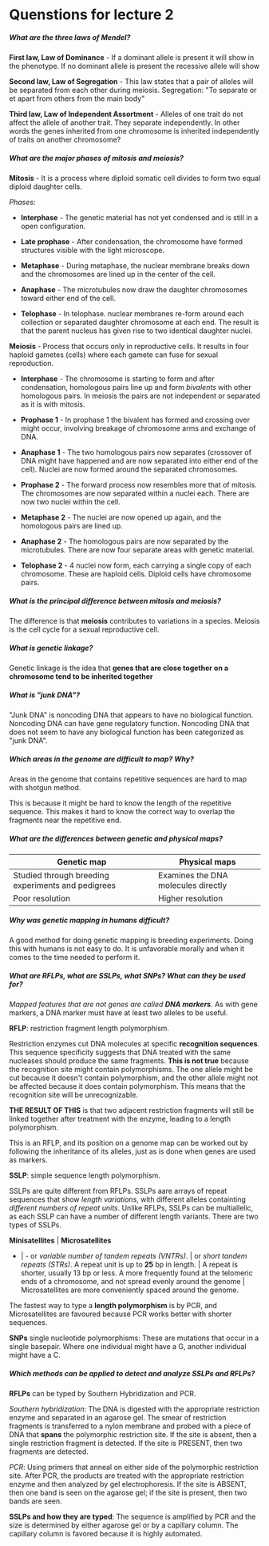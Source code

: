 # Quenstions for lecture 2



##### What are the three laws of Mendel?

**First law, Law of Dominance** - If a dominant allele is present it will show in the phenotype. If no dominant allele is present the recessive allele will show

**Second law, Law of Segregation** - This law states that a pair of alleles will be separated from each other during meiosis.
Segregation: "To separate or et apart from others from the main body"

**Third law, Law of Independent Assortment** - Alleles of one trait do not affect the allele of another trait. They separate independently. In other words the genes inherited from one chromosome is inherited independently of traits on another chromosome?

##### What are the major phases of mitosis and meiosis?

**Mitosis** - It is a process where diploid somatic cell divides to form two equal diploid daughter cells.

*Phases*:

- **Interphase** - The genetic material has not yet condensed and is still in a open configuration.

- **Late prophase** - After condensation, the chromosome have formed structures visible with the light microscope.

- **Metaphase** - During metaphase, the nuclear membrane breaks down and the chromosomes are lined up in the center of the cell.

- **Anaphase** - The microtubules now draw the daughter chromosomes toward either end of the cell.

- **Telophase** - In telophase. nuclear membranes re-form around each collection or separated daughter chromosome at each end. The result is that the parent nucleus has given rise to two identical daughter nuclei.



**Meiosis** - Process that occurs only in reproductive cells. It results in four haploid gametes (cells) where each gamete can fuse for sexual reproduction.

- **Interphase** - The chromosome is starting to form and after condensation, homologous pairs line up and form *bivalents* with other homologous pairs. In meiosis the pairs are not independent or separated as it is with mitosis.

- **Prophase 1** - In prophase 1 the bivalent has formed and crossing over might occur, involving breakage of chromosome arms and exchange of DNA.

- **Anaphase 1** - The two homologous pairs now separates (crossover of DNA might have happened and are now separated into either end of the cell). Nuclei are now formed around the separated chromosomes.

- **Prophase 2** - The forward process now resembles more that of mitosis. The chromosomes are now separated within a nuclei each. There are now two nuclei within the cell.

- **Metaphase 2** - The nuclei are now opened up again, and the homologous pairs are lined up.

- **Anaphase 2** - The homologous pairs are now separated by the microtubules. There are now four separate areas with genetic material.

- **Telophase 2** - 4 nuclei now form, each carrying a single copy of each chromosome. These are haploid cells. Diploid cells have chromosome pairs.

##### What is the principal difference between mitosis and meiosis?

The difference is that **meiosis** contributes to variations in a species. Meiosis is the cell cycle for a sexual reproductive cell.


##### What is genetic linkage?

Genetic linkage is the idea that **genes that are close together on a chromosome tend to be inherited together**

##### What is "junk DNA"?

"Junk DNA" is noncoding DNA that appears to have no biological function. Noncoding DNA can have gene regulatory function. Noncoding DNA that does not seem to have any biological function has been categorized as "junk DNA".

##### Which areas in the genome are difficult to map? Why?

Areas in the genome that contains repetitive sequences are hard to map with shotgun method.

This is because it might be hard to know the length of the repetitive sequence. This makes it hard to know the correct way to overlap the fragments near the repetitive end.

##### What are the differences between genetic and physical maps?

Genetic map | Physical maps
---- | -----
Studied through breeding experiments and pedigrees | Examines the DNA molecules directly
Poor resolution | Higher resolution

##### Why was genetic mapping in humans difficult?

A good method for doing genetic mapping is breeding experiments. Doing this with humans is not easy to do. It is unfavorable morally and when it comes to the time needed to perform it.

##### What are RFLPs, what are SSLPs, what SNPs? What can they be used for?

*Mapped features that are not genes are called **DNA markers***. As with gene markers, a DNA marker must have at least two alleles to be useful.

**RFLP**: restriction fragment length polymorphism.

Restriction enzymes cut DNA molecules at specific **recognition sequences**. This sequence specificity suggests that DNA treated with the same nucleases should produce the same fragments. **This is not true** because the recognition site might contain polymorphisms. The one allele might be cut because it doesn't contain polymorphism, and the other allele might not be affected because it does contain polymorphism. This means that the recognition site will be unrecognizable.

**THE RESULT OF THIS** is that two adjacent restriction fragments will still be linked together after treatment with the enzyme, leading to a length polymorphism.

This is an RFLP, and its position on a genome map can be worked out by following the inheritance of its alleles, just as is done when genes are used as markers.

**SSLP**: simple sequence length polymorphism.

SSLPs are quite different from RFLPs. SSLPs aare arrays of repeat sequences that show *length variations*, with different alleles containting *different numbers of repeat units*. Unlike RFLPs, SSLPs can be multiallelic, as each SSLP can have a number of different length variants. There are two types of SSLPs.

**Minisatellites** | **Microsatellites**
- | -
or *variable number of tandem repeats (VNTRs)*. | or *short tandem repeats (STRs)*.
A repeat unit is up to **25** bp in length. | A repeat is shorter, usually 13 bp or less.
A more frequently found at the telomeric ends of a chromosome, and not spread evenly around the genome | Microsatellites are more conveniently spaced around the genome.

The fastest way to type a **length polymorphism** is by PCR, and Microsatellites are favoured because PCR works better with shorter sequences.


**SNPs** single nucleotide polymorphisms:
These are mutations that occur in a single basepair. Where one individual might have a G, another individual might have a C.

##### Which methods can be applied to detect and analyze SSLPs and RFLPs?

**RFLPs** can be typed by Southern Hybridization and PCR.

*Southern hybridization*: The DNA is digested with the appropriate restriction enzyme and separated in an agarose gel. The smear of restriction fragments is transferred to a nylon membrane and probed with a piece of DNA that **spans** the polymorphic restriction site. If the site is absent, then a single restriction fragment is detected. If the site is PRESENT, then two fragments are detected.

*PCR*: Using primers that anneal on either side of the polymorphic restriction site. After PCR, the products are treated with the appropriate restriction enzyme and then analyzed by gel electrophoresis. If the site is ABSENT, then one band is seen on the agarose gel; if the site is present, then two bands are seen.

**SSLPs and how they are typed**: The sequence is amplified by PCR and the size is determined by either agarose gel or by a capillary column. The capillary column is favored because it is highly automated.
